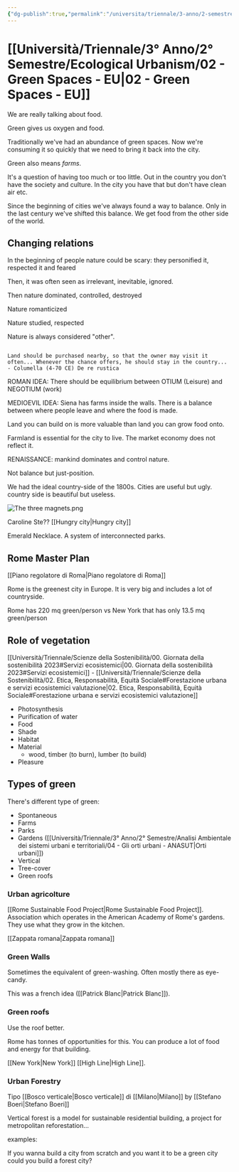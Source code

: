 ```yaml
---
{"dg-publish":true,"permalink":"/universita/triennale/3-anno/2-semestre/ecological-urbanism/02-green-spaces-eu/"}
---
```


# [[Università/Triennale/3° Anno/2° Semestre/Ecological Urbanism/02 - Green Spaces - EU\|02 - Green Spaces - EU]]



We are really talking about food.

Green gives us oxygen and food. 

Traditionally we've had an abundance of green spaces. Now we're consuming it so quickly that we need to bring it back into the city.

Green also means *farms*.

It's a question of having too much or too little. 
Out in the country you don't have the society and culture. In the city you have that but don't have clean air etc.

Since the beginning of cities we've always found a way to balance. Only in the last century we've shifted this balance. We get food from the other side of the world.

## Changing relations

In the beginning of people nature could be scary: they personified it, respected it and feared

Then, it was often seen as irrelevant, inevitable, ignored.

Then nature dominated, controlled, destroyed

Nature romanticized

Nature studied, respected


Nature is always considered "other".

```ad-quote

Land should be purchased nearby, so that the owner may visit it often... Whenever the chance offers, he should stay in the country...
- Columella (4-70 CE) De re rustica
```

ROMAN IDEA:
There should be equilibrium between OTIUM (Leisure) and NEGOTIUM (work)

MEDIOEVIL IDEA:
Siena has farms inside the walls. There is a balance between where people leave and where the food is made.

Land you can build on is more valuable than land you can grow food onto.

Farmland is essential for the city to live. The market economy does not reflect it.

RENAISSANCE:
mankind dominates and control nature.

Not balance but just-position.

We had the ideal country-side of the 1800s. Cities are useful but ugly. country side is beautiful but useless.

![The three magnets.png](/img/user/Universit%C3%A0/Triennale/3%C2%B0%20Anno/allegati/The%20three%20magnets.png)




Caroline Ste??
[[Hungry city\|Hungry city]]

Emerald Necklace. A system of interconnected parks.

## Rome Master Plan

[[Piano regolatore di Roma\|Piano regolatore di Roma]]

Rome is the greenest city in Europe. It is very big and includes a lot of countryside.

Rome has 220 mq green/person vs New York that has only 13.5 mq green/person

## Role of vegetation

[[Università/Triennale/Scienze della Sostenibilità/00. Giornata della sostenibilità 2023#Servizi ecosistemici\|00. Giornata della sostenibilità 2023#Servizi ecosistemici]] - [[Università/Triennale/Scienze della Sostenibilità/02. Etica, Responsabilità, Equità Sociale#Forestazione urbana e servizi ecosistemici valutazione\|02. Etica, Responsabilità, Equità Sociale#Forestazione urbana e servizi ecosistemici valutazione]]


- Photosynthesis
- Purification of water
- Food
- Shade
- Habitat
- Material
	- wood, timber (to burn), lumber (to build)
- Pleasure




## Types of green

There's different type of green:
- Spontaneous
- Farms
- Parks
- Gardens ([[Università/Triennale/3° Anno/2° Semestre/Analisi Ambientale dei sistemi urbani e territoriali/04 - Gli orti urbani - ANASUT\|Orti urbani]])
- Vertical
- Tree-cover
- Green roofs

### Urban agricolture

[[Rome Sustainable Food Project\|Rome Sustainable Food Project]]. Association which operates in the American Academy of Rome's gardens.
They use what they grow in the kitchen.

[[Zappata romana\|Zappata romana]]



### Green Walls

Sometimes the equivalent of green-washing. 
Often mostly there as eye-candy.

This was a french idea ([[Patrick Blanc\|Patrick Blanc]]).

### Green roofs

Use the roof better.

Rome has tonnes of opportunities for this. You can produce a lot of food and energy for that building.

[[New York\|New York]] [[High Line\|High Line]].

### Urban Forestry

Tipo [[Bosco verticale\|Bosco verticale]] di [[Milano\|Milano]] by [[Stefano Boeri\|Stefano Boeri]]

Vertical forest is a model for sustainable residential building, a project for metropolitan reforestation...

examples:


If you wanna build a city from scratch and you want it to be a green city could you build a forest city?








 








